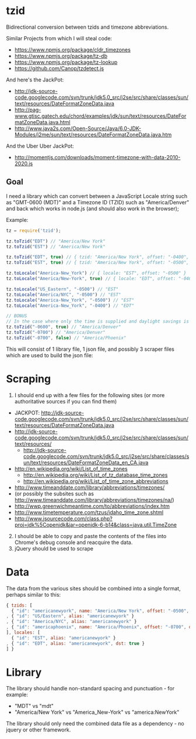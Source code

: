 tzid
====

Bidirectional conversion between tzids and timezone abbreviations.

Similar Projects from which I will steal code:

* <https://www.npmjs.org/package/cldr_timezones>
* <https://www.npmjs.org/package/tz-db>
* <https://www.npmjs.org/package/tz-lookup>
* <https://github.com/Canop/tzdetect.js>

And here's the JackPot:

* http://jdk-source-code.googlecode.com/svn/trunk/jdk5.0_src/j2se/src/share/classes/sun/text/resources/DateFormatZoneData.java
* http://pag-www.gtisc.gatech.edu/chord/examples/jdk/sun/text/resources/DateFormatZoneData.java.html
* http://www.java2s.com/Open-Source/Java/6.0-JDK-Modules/j2me/sun/text/resources/DateFormatZoneData.java.htm

And the Uber Uber JackPot:

* http://momentjs.com/downloads/moment-timezone-with-data-2010-2020.js

Goal
---

I need a library which can convert between a JavaScript Locale string such as "GMT-0600 (MDT)" and a Timezone ID (TZID) such as "America/Denver" and back which works in node.js (and should also work in the browser);

Example:

```javascript
tz = require('tzid');

tz.toTzid("EDT") // "America/New York"
tz.toTzid("EST") // "America/New York"

tz.toTzid("EDT", true) // { tzid: "America/New York", offset: "-0400", dst: "+0100" }
tz.toTzid("EST", true) // { tzid: "America/New York", offset: "-0500", dst: false }

tz.toLocale("America-New_York") // { locale: "EST", offset: "-0500" }
tz.toLocale("America/New-York", true) // { locale: "EDT", offset: "-0400" }

tz.toLocale("US_Eastern", "-0500") // "EST"
tz.toLocale("America/NYC", "-0500") // "EST"
tz.toLocale("America-New_York", "-0500") // "EST"
tz.toLocale("America-New_York", "-0400") // "EDT"

// BONUS
// In the case where only the time is supplied and daylight savings is true, undefined (standard time), or false (no time change) it should prefer timezones in this order: America, Europe, Asia
tz.toTzid("-0600", true) // "America/Denver"
tz.toTzid("-0700") // "America/Denver"
tz.toTzid("-0700", false) // "America/Phoenix"
```

This will consist of 1 library file, 1 json file, and possibly 3 scraper files which are used to build the json file:

Scraping
=======

1. I should end up with a few files for the following sites (or more authoritative sources if you can find them)
* JACKPOT: http://jdk-source-code.googlecode.com/svn/trunk/jdk5.0_src/j2se/src/share/classes/sun/text/resources/DateFormatZoneData.java
* http://jdk-source-code.googlecode.com/svn/trunk/jdk5.0_src/j2se/src/share/classes/sun/text/resources/
  * http://jdk-source-code.googlecode.com/svn/trunk/jdk5.0_src/j2se/src/share/classes/sun/text/resources/DateFormatZoneData_en_CA.java 
* http://en.wikipedia.org/wiki/List_of_time_zones
  * http://en.wikipedia.org/wiki/List_of_tz_database_time_zones
  * http://en.wikipedia.org/wiki/List_of_time_zone_abbreviations
* http://www.timeanddate.com/library/abbreviations/timezones/
* (or possibly the subsites such as http://www.timeanddate.com/library/abbreviations/timezones/na/)
* http://wwp.greenwichmeantime.com/to/abbreviations/index.htm
* http://www.timetemperature.com/tzus/idaho_time_zone.shtml
* http://www.jsourcecode.com/class.php?proj=jdk%5Copenjdk&jar=openjdk-6-b14&class=java.util.TimeZone
2. I should be able to copy and paste the contents of the files into Chrome's debug console and reacquire the data.
3. jQuery should be used to scrape

Data
====

The data from the various sites should be combined into a single format, perhaps similar to this:

```javascript
{ tzids: [
  { "id": "americanewyork", name: "America/New York", offset: "-0500", dst: "+0100" }
, { "id": "US/Eastern", alias: "americanewyork" }
, { "id": "America/NYC", alias: "americanewyork" }
, { "id": "americaphoenix", name: "America/Phoenix", offset: "-0700", dst: false }
], locales: [
  { "id": "EST", alias: "americanewyork" }
, { "id": "EDT", alias: "americanewyork", dst: true }
] }
```

Library
======

The library should handle non-standard spacing and punctuation - for example:
* "MDT" vs "mdt"
* "America/New York" vs "America_New-York" vs "america:NewYork"

The library should only need the combined data file as a dependency - no jquery or other framework.
